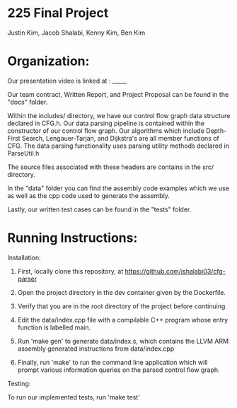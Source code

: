 # 225 Final Project 
Justin Kim, Jacob Shalabi, Kenny Kim, Ben Kim 


# Organization:

Our presentation video is linked at : _____

Our team contract, Written Report, and Project Proposal can be found in the "docs" folder.

Within the includes/ directory, we have our control flow graph data structure declared in CFG.h. 
Our data parsing pipeline is contained within the constructor of our control flow graph.
Our algorithms which include Depth-First Search, Lengauer-Tarjan, and Dijkstra's are all member functions of CFG.
The data parsing functionality uses parsing utility methods declared in ParseUtil.h

The source files associated with these headers are contains in the src/ directory.

In the "data" folder you can find the assembly code examples which we use as well as the cpp code used to generate the assembly.

Lastly, our written test cases can be found in the "tests" folder.


# Running Instructions:

Installation:

1. First, locally clone this repository, at https://github.com/jshalabi03/cfg-parser

2. Open the project directory in the dev container given by the Dockerfile. 

3. Verify that you are in the root directory of the project before continuing.

3. Edit the data/index.cpp file with a compilable C++ program whose entry function is labelled main.

4. Run 'make gen' to generate data/index.s, which contains the LLVM ARM assembly generated instructions from data/index.cpp

5. Finally, run 'make' to run the command line application which will prompt various information queries on the parsed control flow graph.

Testing: 

To run our implemented tests, run 'make test'
